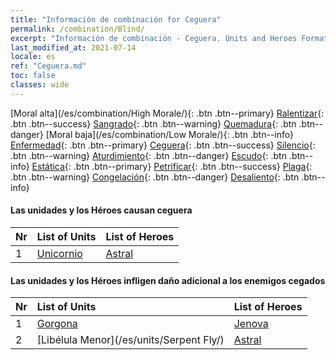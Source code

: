 ```yaml
---
title: "Información de combinación for Ceguera"
permalink: /combination/Blind/
excerpt: "Información de combinación - Ceguera. Units and Heroes Formation."
last_modified_at: 2021-07-14
locale: es
ref: "Ceguera.md"
toc: false
classes: wide
---
```


  [Moral alta](/es/combination/High Morale/){: .btn .btn--primary} [Ralentizar](/es/combination/Slow/){: .btn .btn--success} [Sangrado](/es/combination/Bleeding/){: .btn .btn--warning} [Quemadura](/es/combination/Burning/){: .btn .btn--danger} [Moral baja](/es/combination/Low Morale/){: .btn .btn--info} [Enfermedad](/es/combination/Disease/){: .btn .btn--primary} [Ceguera](/es/combination/Blind/){: .btn .btn--success} [Silencio](/es/combination/Silence/){: .btn .btn--warning} [Aturdimiento](/es/combination/Stun/){: .btn .btn--danger} [Escudo](/es/combination/Shield/){: .btn .btn--info} [Estática](/es/combination/Static/){: .btn .btn--primary} [Petrificar](/es/combination/Petrify/){: .btn .btn--success} [Plaga](/es/combination/Plague/){: .btn .btn--warning} [Congelación](/es/combination/Freeze/){: .btn .btn--danger} [Desaliento](/es/combination/Deterrence/){: .btn .btn--info} 


#### Las unidades y los Héroes causan ceguera

  | Nr |  List of Units  | List of Heroes | 
  |:---|:----------------|:---------------| 
  | 1 | [Unicornio](/es/units/Unicorn/) | [Astral](/es/heroes/Astral/) |


#### Las unidades y los Héroes infligen daño adicional a los enemigos cegados

  | Nr |  List of Units  | List of Heroes | 
  |:---|:----------------|:---------------| 
  | 1 | [Gorgona](/es/units/Gorgon/) | [Jenova](/es/heroes/Jenova/) |
  | 2 | [Libélula Menor](/es/units/Serpent Fly/) | [Astral](/es/heroes/Astral/) |
